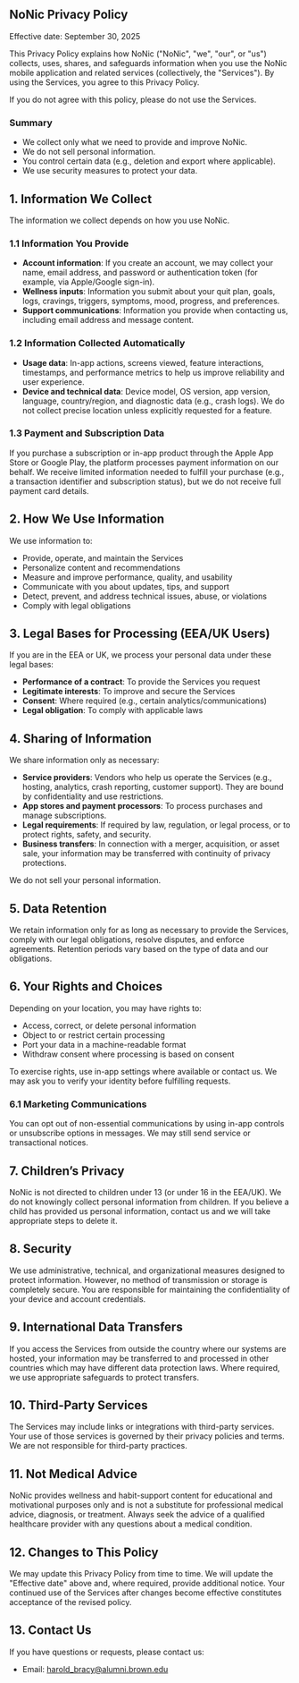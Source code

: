 ## NoNic Privacy Policy

Effective date: September 30, 2025

This Privacy Policy explains how NoNic ("NoNic", "we", "our", or "us") collects, uses, shares, and safeguards information when you use the NoNic mobile application and related services (collectively, the "Services"). By using the Services, you agree to this Privacy Policy.

If you do not agree with this policy, please do not use the Services.

### Summary
- We collect only what we need to provide and improve NoNic.
- We do not sell personal information.
- You control certain data (e.g., deletion and export where applicable).
- We use security measures to protect your data.

## 1. Information We Collect

The information we collect depends on how you use NoNic.

### 1.1 Information You Provide
- **Account information**: If you create an account, we may collect your name, email address, and password or authentication token (for example, via Apple/Google sign-in).
- **Wellness inputs**: Information you submit about your quit plan, goals, logs, cravings, triggers, symptoms, mood, progress, and preferences.
- **Support communications**: Information you provide when contacting us, including email address and message content.

### 1.2 Information Collected Automatically
- **Usage data**: In-app actions, screens viewed, feature interactions, timestamps, and performance metrics to help us improve reliability and user experience.
- **Device and technical data**: Device model, OS version, app version, language, country/region, and diagnostic data (e.g., crash logs). We do not collect precise location unless explicitly requested for a feature.

### 1.3 Payment and Subscription Data
If you purchase a subscription or in-app product through the Apple App Store or Google Play, the platform processes payment information on our behalf. We receive limited information needed to fulfill your purchase (e.g., a transaction identifier and subscription status), but we do not receive full payment card details.

## 2. How We Use Information
We use information to:
- Provide, operate, and maintain the Services
- Personalize content and recommendations
- Measure and improve performance, quality, and usability
- Communicate with you about updates, tips, and support
- Detect, prevent, and address technical issues, abuse, or violations
- Comply with legal obligations

## 3. Legal Bases for Processing (EEA/UK Users)
If you are in the EEA or UK, we process your personal data under these legal bases:
- **Performance of a contract**: To provide the Services you request
- **Legitimate interests**: To improve and secure the Services
- **Consent**: Where required (e.g., certain analytics/communications)
- **Legal obligation**: To comply with applicable laws

## 4. Sharing of Information
We share information only as necessary:
- **Service providers**: Vendors who help us operate the Services (e.g., hosting, analytics, crash reporting, customer support). They are bound by confidentiality and use restrictions.
- **App stores and payment processors**: To process purchases and manage subscriptions.
- **Legal requirements**: If required by law, regulation, or legal process, or to protect rights, safety, and security.
- **Business transfers**: In connection with a merger, acquisition, or asset sale, your information may be transferred with continuity of privacy protections.

We do not sell your personal information.

## 5. Data Retention
We retain information only for as long as necessary to provide the Services, comply with our legal obligations, resolve disputes, and enforce agreements. Retention periods vary based on the type of data and our obligations.

## 6. Your Rights and Choices
Depending on your location, you may have rights to:
- Access, correct, or delete personal information
- Object to or restrict certain processing
- Port your data in a machine-readable format
- Withdraw consent where processing is based on consent

To exercise rights, use in-app settings where available or contact us. We may ask you to verify your identity before fulfilling requests.

### 6.1 Marketing Communications
You can opt out of non-essential communications by using in-app controls or unsubscribe options in messages. We may still send service or transactional notices.

## 7. Children’s Privacy
NoNic is not directed to children under 13 (or under 16 in the EEA/UK). We do not knowingly collect personal information from children. If you believe a child has provided us personal information, contact us and we will take appropriate steps to delete it.

## 8. Security
We use administrative, technical, and organizational measures designed to protect information. However, no method of transmission or storage is completely secure. You are responsible for maintaining the confidentiality of your device and account credentials.

## 9. International Data Transfers
If you access the Services from outside the country where our systems are hosted, your information may be transferred to and processed in other countries which may have different data protection laws. Where required, we use appropriate safeguards to protect transfers.

## 10. Third-Party Services
The Services may include links or integrations with third-party services. Your use of those services is governed by their privacy policies and terms. We are not responsible for third-party practices.

## 11. Not Medical Advice
NoNic provides wellness and habit-support content for educational and motivational purposes only and is not a substitute for professional medical advice, diagnosis, or treatment. Always seek the advice of a qualified healthcare provider with any questions about a medical condition.

## 12. Changes to This Policy
We may update this Privacy Policy from time to time. We will update the "Effective date" above and, where required, provide additional notice. Your continued use of the Services after changes become effective constitutes acceptance of the revised policy.

## 13. Contact Us
If you have questions or requests, please contact us:
- Email: harold_bracy@alumni.brown.edu


